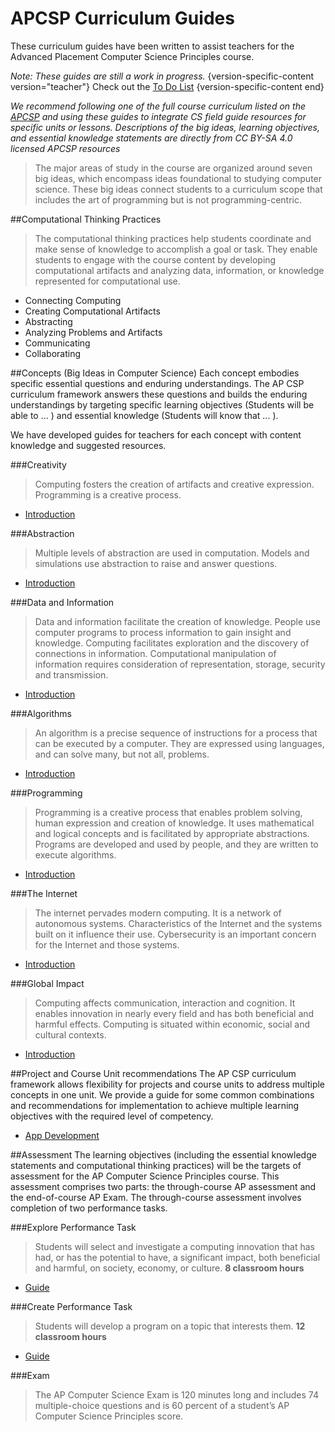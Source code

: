 # APCSP Curriculum Guides
These curriculum guides have been written to assist teachers for the Advanced Placement Computer Science Principles course.

*Note: These guides are still a work in progress.*
{version-specific-content version="teacher"}
Check out the [To Do List](curriculum-guides/apcsp/todo.html)
{version-specific-content end}

*We recommend following one of the full course curriculum listed on the [APCSP](http://apcsp.org/) and using these guides to integrate CS field guide resources for specific units or lessons. Descriptions of the big ideas, learning objectives, and essential knowledge statements are directly from CC BY-SA 4.0 licensed APCSP resources*

>The major areas of study in the course are organized around seven big ideas, which encompass ideas foundational to studying computer science. These big ideas connect students to a curriculum scope that includes the
art of programming but is not programming-centric.

##Computational Thinking Practices
>The computational thinking practices help students coordinate and make sense of knowledge to accomplish a goal or task. They enable students to engage with the course content by developing computational artifacts and analyzing data, information, or knowledge represented for computational use.

- Connecting Computing
- Creating Computational Artifacts
- Abstracting
- Analyzing Problems and Artifacts
- Communicating
- Collaborating

##Concepts (Big Ideas in Computer Science)
Each concept embodies specific essential questions and enduring understandings. The AP CSP curriculum framework answers these questions and builds the enduring understandings by targeting specific learning objectives (Students will be able to ... ) and essential knowledge (Students will know that ... ).

We have developed guides for teachers for each concept with content knowledge and suggested resources.

###Creativity
>Computing fosters the creation of artifacts and creative expression. Programming is a creative process.

- [Introduction](curriculum-guides/apcsp/guide-creativity-introduction.html)

###Abstraction
>Multiple levels of abstraction are used in computation. Models and simulations use abstraction to raise and answer questions.

- [Introduction](curriculum-guides/apcsp/guide-abstraction-introduction.html)

###Data and Information
>Data and information facilitate the creation of knowledge. People use computer programs to process information to gain insight and knowledge. Computing facilitates exploration and the discovery of connections in information. Computational manipulation of information requires consideration of representation, storage, security and transmission.

- [Introduction](curriculum-guides/apcsp/guide-data-and-information-introduction.html)

###Algorithms
>An algorithm is a precise sequence of instructions for a process that can be executed by a computer. They are expressed using languages, and can solve many, but not all, problems.

- [Introduction](curriculum-guides/apcsp/guide-algorithms-introduction.html)

###Programming
>Programming is a creative process that enables problem solving, human expression and creation of knowledge. It uses mathematical and logical concepts and is facilitated by appropriate abstractions. Programs are developed and used by people, and they are written to execute algorithms.

- [Introduction](curriculum-guides/apcsp/guide-programming-introduction.html)

###The Internet
>The internet pervades modern computing. It is a network of autonomous systems. Characteristics of the Internet and the systems built on it influence their use. Cybersecurity is an important concern for the Internet and those systems.

- [Introduction](curriculum-guides/apcsp/guide-the-internet-introduction.html)

###Global Impact
>Computing affects communication, interaction and cognition. It enables innovation in nearly every field and has both beneficial and harmful effects. Computing is situated within economic, social and cultural contexts.

- [Introduction](curriculum-guides/apcsp/guide-global-impact-introduction.html)

##Project and Course Unit recommendations
The AP CSP curriculum framework allows flexibility for projects and course units to address multiple concepts in one unit. We provide a guide for some common combinations and recommendations for implementation to achieve multiple learning objectives with the required level of competency.

- [App Development]()

##Assessment
The learning objectives (including the essential knowledge statements and computational thinking practices) will be the targets of assessment for the AP Computer Science Principles course. This assessment comprises two parts: the through-course AP assessment and the end-of-course AP Exam. The through-course assessment involves completion of two performance tasks.

###Explore Performance Task
>Students will select and investigate a computing innovation that has had, or has the potential to have, a significant impact, both beneficial and harmful, on society, economy, or culture. **8 classroom hours**

- [Guide](curriculum-guides/apcsp/guide-explore-performance-task.html)

###Create Performance Task
>Students will develop a program on a topic that interests them. **12 classroom hours**

- [Guide](curriculum-guides/apcsp/guide-create-performance-task.html)

###Exam
> The AP Computer Science Exam is 120 minutes long and includes 74 multiple-choice questions and is 60 percent of a student’s AP Computer Science Principles score.
